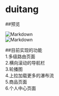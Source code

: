 # duitang  

##预览 

![Markdown](http://i2.bvimg.com/643216/e42c82b318918b36.gif)<br />
![Markdown](http://i2.bvimg.com/643216/3881136796aefbcd.gif)<br />

##目前实现的功能    
1.多级路由页面    
2.横向滚动的导航栏    
3.轮播图    
4.上拉加载更多的瀑布流  
5.商品页面  
6.个人中心页面  